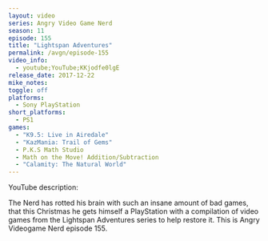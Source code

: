 ```yaml
---
layout: video
series: Angry Video Game Nerd
season: 11
episode: 155
title: "Lightspan Adventures"
permalink: /avgn/episode-155
video_info:
  - youtube;YouTube;KKjodfe0lgE
release_date: 2017-12-22
mike_notes:
toggle: off
platforms:
  - Sony PlayStation
short_platforms:
  - PS1
games:
  - "K9.5: Live in Airedale"
  - "KazMania: Trail of Gems"
  - P.K.S Math Studio
  - Math on the Move! Addition/Subtraction
  - "Calamity: The Natural World"
---
```


<p class="yt-description">YouTube description:</p>

The Nerd has rotted his brain with such an insane amount of bad games, that this Christmas he gets himself a PlayStation with a compilation of video games from the Lightspan Adventures series to help restore it. This is Angry Videogame Nerd episode 155.